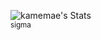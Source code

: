 
![kamemae's Stats](https://github-readme-stats.vercel.app/api?username=kamemae&theme=dark&show_icons=true&hide_border=true&count_private=true)
<br><sub>sigma</sub>
